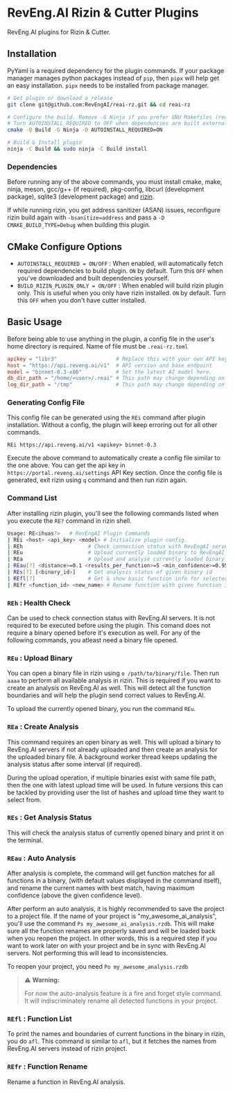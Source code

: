# RevEng.AI Rizin & Cutter Plugins

RevEng.AI plugins for Rizin & Cutter.

## Installation

PyYaml is a required dependency for the plugin commands. If your package manager manages
python packages instead of `pip`, then `pipx` will help get an easy installation.
`pipx` needs to be installed from package manager.

``` sh
# Get plugin or download a release
git clone git@github.com:RevEngAI/reai-rz.git && cd reai-rz

# Configure the build. Remove -G Ninja if you prefer GNU Makefiles (requires make)
# Turn AUTOINSTALL_REQUIRED to OFF when dependencies are built externally
cmake -B Build -G Ninja -D AUTOINSTALL_REQUIRED=ON

# Build & Install plugin
ninja -C Build && sudo ninja -C Build install
```

### Dependencies

Before running any of the above commands, you must install cmake, make, ninja, meson, gcc/g++ (if required), pkg-config, libcurl (development package), sqlite3 (development package) and [rizin](https://github.com/rizinorg/rizin?tab=readme-ov-file#how-to-build).

If while running rizin, you get address sanitizer (ASAN) issues, reconfigure rizin build again with `-bsanitize=address` and pass a `-D CMAKE_BUILD_TYPE=Debug` when building this plugin.

## CMake Configure Options

- `AUTOINSTALL_REQUIRED = ON/OFF` : When enabled, will automatically fetch required dependencies to build plugin. `ON` by default. Turn this `OFF` when you've downloaded and built dependencies yourself.
- `BUILD_RIZIN_PLUGIN_ONLY = ON/OFF` : When enabled will build rizin plugin only. This is useful when you only have rizin installed. `ON` by default. Turn this `OFF` when you don't have cutter installed.

## Basic Usage

Before being able to use anything in the plugin, a config file in the user's home
directory is required. Name of file must be `.reai-rz.toml`

``` toml
apikey = "libr3"                   # Replace this with your own API key
host = "https://api.reveng.ai/v1"  # API version and base endpoint
model = "binnet-0.3-x86"           # Set the latest AI model here.
db_dir_path = "/home/<user>/.reai" # This path may change depending on your OS
log_dir_path = "/tmp"              # This path may change depending on your OS
```

### Generating Config File

This config file can be generated using the `REi` command after plugin installation.
Without a config, the plugin will keep erroring out for all other commands.  

`REi https://api.reveng.ai/v1 <apikey> binnet-0.3`  

Execute the above command to automatically create a config file similar to the one above.
You can get the api key in `https://portal.reveng.ai/settings` API Key section. Once
the config file is generated, exit rizin using `q` command and then run rizin again.

### Command List

After installing rizin plugin, you'll see the following commands listed when you execute the
`RE?` command in rizin shell.

``` sh
Usage: RE<ihuas?>   # RevEngAI Plugin Commands
| REi <host> <api_key> <model> # Initialize plugin config.
| REh                     # Check connection status with RevEngAI servers.
| REu                     # Upload currently loaded binary to RevEngAI servers.
| REa                     # Upload and analyse currently loaded binary
| REau[?] <distance>=0.1 <results_per_function>=5 <min_confidence>=0.95 # Auto analyze binary functions using ANN and perform batch rename.
| REs[?] [<binary_id>]    # Get analysis status of given binary id
| REfl[?]                 # Get & show basic function info for selected binary.
| REfr <function_id> <new_name> # Rename function with given function id to given name.
```

### `REh` : Health Check

Can be used to check connection status with RevEng.AI servers. It is not required to be executed
before using the plugin. This comand does not require a binary opened before it's execution as well.
For any of the following commands, you atleast need a binary file opened.

### `REu` : Upload Binary

You can open a binary file in rizin using `o /path/to/binary/file`. Then run `aaaa` to perform all
available analysis in rizin. This is required if you want to create an analysis on RevEng.AI as well.
This will detect all the function boundaries and will help the plugin send correct values to RevEng.AI.

To upload the currently opened binary, you run the command `REu`.

### `REa` : Create Analysis

This command requires an open binary as well. This will upload a binary to RevEng.AI servers if not
already uploaded and then create an analysis for the uploaded binary file. A background worker
thread keeps updating the analysis status after some interval (if required).

During the upload operation, if multiple binaries exist with same file path, then the one with latest
upload time will be used. In future versions this can be tackled by providing user the list of hashes
and upload time they want to select from.

### `REs` : Get Analysis Status

This will check the analysis status of currently opened binary and print it on the terminal.

### `REau` : Auto Analysis

After analysis is complete, the command will get function matches for all functions in a binary,
(with default values displayed in the command itself), and rename the current names with best match,
having maximum confidence (above the given confidence level).

After perform an auto analysis, it is highly recommended to save the project to a project file.
If the name of your project is "my_awesome_ai_analysis", you'll use the command `Ps my_awesome_ai_analysis.rzdb`.
This will make sure all the function renames are properly saved and will be loaded back when you
reopen the project. In other words, this is a required step if you want to work later on with your
project and be in sync with RevEng.AI servers. Not performing this will lead to inconsistencies.

To reopen your project, you need `Po my_awesome_analysis.rzdb`

> ⚠️ **Warning:**
>
> For now the auto-analysis feature is a fire and forget style command. It will indiscriminately
> rename all detected functions in your project.
>

### `REfl` : Function List

To print the names and boundaries of current functions in the binary in rizin, you do `afl`.
This command is similar to `afl`, but it fetches the names from RevEng.AI servers instead of
rizin project.

### `REfr` : Function Rename

Rename a function in RevEng.AI analysis.
